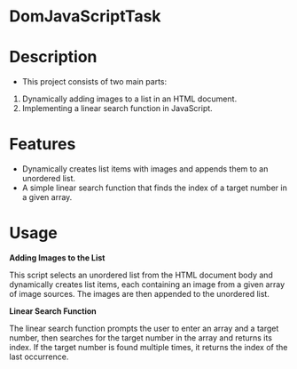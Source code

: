 # DomJavaScriptTask

# Description

- This project consists of two main parts:

1. Dynamically adding images to a list in an HTML document.
2. Implementing a linear search function in JavaScript.

# Features

- Dynamically creates list items with images and appends them to an unordered list.
- A simple linear search function that finds the index of a target number in a given array.

# Usage

**Adding Images to the List**

This script selects an unordered list from the HTML document body and dynamically creates list items, each containing an image from a given array of image sources. The images are then appended to the unordered list.

**Linear Search Function**

The linear search function prompts the user to enter an array and a target number, then searches for the target number in the array and returns its index. If the target number is found multiple times, it returns the index of the last occurrence.
